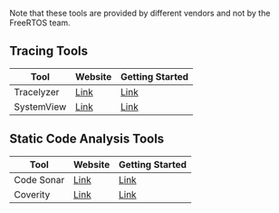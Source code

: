 Note that these tools are provided by different vendors and not by the FreeRTOS
team.

## Tracing Tools
| Tool | Website | Getting Started |
|------|---------|-----------------|
| Tracelyzer | [Link](https://percepio.com/tracealyzer/freertostrace/) | [Link](https://percepio.com/getstarted/latest/html/freertos.html) |
| SystemView | [Link](https://www.segger.com/products/development-tools/systemview/) | [Link](https://wiki.segger.com/FreeRTOS_with_SystemView) |

## Static Code Analysis Tools
| Tool | Website | Getting Started |
|------|---------|-----------------|
| Code Sonar | [Link](https://codesecure.com/our-products/codesonar/) | [Link](https://github.com/CodeSecure-SE/FreeRTOS-Kernel) |
| Coverity | [Link](https://www.synopsys.com/software-integrity/security-testing/static-analysis-sast.html) | [Link](../examples/coverity/README.md) |
